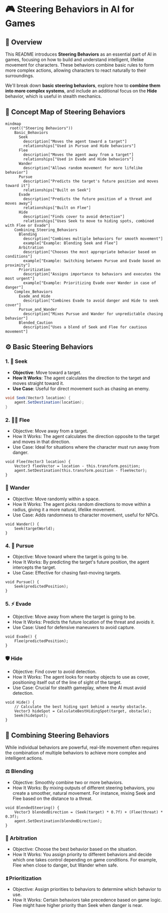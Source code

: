 # 🎮 Steering Behaviors in AI for Games

## 📝 Overview

This README introduces **Steering Behaviors** as an essential part of AI in games, focusing on how to build and understand intelligent, lifelike movement for characters. These behaviors combine basic rules to form more complex actions, allowing characters to react naturally to their surroundings.

We'll break down **basic steering behaviors**, explore how to **combine them into more complex systems**, and include an additional focus on the **Hide** behavior, which is useful in stealth mechanics.

## 🧠 Concept Map of Steering Behaviors


```mermaid
mindmap
  root(("Steering Behaviors"))
    Basic_Behaviors
      Seek
        description["Moves the agent toward a target"]
        relationships["Used in Pursue and Hide behaviors"]
      Flee
        description["Moves the agent away from a target"]
        relationships["Used in Evade and Hide behaviors"]
      Wander
        description["Allows random movement for more lifelike behavior"]
      Pursue
        description["Predicts the target's future position and moves toward it"]
        relationships["Built on Seek"]
      Evade
        description["Predicts the future position of a threat and moves away"]
        relationships["Built on Flee"]
      Hide
        description["Finds cover to avoid detection"]
        relationships["Uses Seek to move to hiding spots, combined with Flee or Evade"]
    Combining_Steering_Behaviors
      Blending
        description["Combines multiple behaviors for smooth movement"]
        example["Example: Blending Seek and Flee"]
      Arbitration
        description["Chooses the most appropriate behavior based on conditions"]
        example["Example: Switching between Pursue and Evade based on proximity"]
      Prioritization
        description["Assigns importance to behaviors and executes the most urgent"]
        example["Example: Prioritizing Evade over Wander in case of danger"]
    Complex_Behaviors
      Evade_and_Hide
        description["Combines Evade to avoid danger and Hide to seek cover"]
      Pursue_and_Wander
        description["Mixes Pursue and Wander for unpredictable chasing behavior"]
      Blended_Caution
        description["Uses a blend of Seek and Flee for cautious movement"]

```

## ⚙️ Basic Steering Behaviors

### 1. 🚀 Seek
- **Objective**: Move toward a target.
- **How It Works**: The agent calculates the direction to the target and moves straight toward it.
- **Use Case**: Useful for direct movement such as chasing an enemy.

```csharp
void Seek(Vector3 location) {
    agent.SetDestination(location);
}
```

### 2. 🏃‍♂️ Flee

- Objective: Move away from a target.
- How It Works: The agent calculates the direction opposite to the target and moves in that direction.
- Use Case: Ideal for situations where the character must run away from danger.

```
void Flee(Vector3 location) {
    Vector3 fleeVector = location - this.transform.position;
    agent.SetDestination(this.transform.position - fleeVector);
}
```



### 🔀 Wander
- Objective: Move randomly within a space.
- How It Works: The agent picks random directions to move within a radius, giving it a more natural, lifelike movement.
- Use Case: Adds randomness to character movement, useful for NPCs.

```
void Wander() {
    Seek(targetWorld);
}
```


### 4. 🎯 Pursue
- Objective: Move toward where the target is going to be.
- How It Works: By predicting the target's future position, the agent intercepts the target.
- Use Case: Effective for chasing fast-moving targets.

```
void Pursue() {
    Seek(predictedPosition);
}
```

### 5. ⚡ Evade
- Objective: Move away from where the target is going to be.
- How It Works: Predicts the future location of the threat and avoids it.
- Use Case: Used for defensive maneuvers to avoid capture.

```
void Evade() {
    Flee(predictedPosition);
}
```

### 🛡️ Hide
- Objective: Find cover to avoid detection.
- How It Works: The agent looks for nearby objects to use as cover, positioning itself out of the line of sight of the target.
- Use Case: Crucial for stealth gameplay, where the AI must avoid detection.


```
void Hide() {
    // Calculate the best hiding spot behind a nearby obstacle.
    Vector3 hideSpot = CalculateBestHidingSpot(target, obstacle);
    Seek(hideSpot);
}
```


## 🔄 Combining Steering Behaviors

While individual behaviors are powerful, real-life movement often requires the combination of multiple behaviors to achieve more complex and intelligent actions.

### ⚖️ Blending
- Objective: Smoothly combine two or more behaviors.
- How It Works: By mixing outputs of different steering behaviors, you create a smoother, natural movement. For instance, mixing Seek and Flee based on the distance to a threat.


```
void BlendedSteering() {
    Vector3 blendedDirection = (Seek(target) * 0.7f) + (Flee(threat) * 0.3f);
    agent.SetDestination(blendedDirection);
}
```
### 🔄 Arbitration

- Objective: Choose the best behavior based on the situation.
- How It Works: You assign priority to different behaviors and decide which one takes control depending on game conditions. For example, Flee when close to danger, but Wander when safe.

### ⏫ Prioritization

- Objective: Assign priorities to behaviors to determine which behavior to use.
- How It Works: Certain behaviors take precedence based on game logic. Flee might have higher priority than Seek when danger is near.
